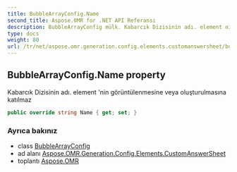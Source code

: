 ```yaml
---
title: BubbleArrayConfig.Name
second_title: Aspose.OMR for .NET API Referansı
description: BubbleArrayConfig mülk. Kabarcık Dizisinin adı. element nin görüntülenmesine veya oluşturulmasına katılmaz
type: docs
weight: 80
url: /tr/net/aspose.omr.generation.config.elements.customanswersheet/bubblearrayconfig/name/
---
```

## BubbleArrayConfig.Name property

Kabarcık Dizisinin adı. element 'nin görüntülenmesine veya oluşturulmasına katılmaz

```csharp
public override string Name { get; set; }
```

### Ayrıca bakınız

* class [BubbleArrayConfig](../)
* ad alanı [Aspose.OMR.Generation.Config.Elements.CustomAnswerSheet](../../bubblearrayconfig/)
* toplantı [Aspose.OMR](../../../)


